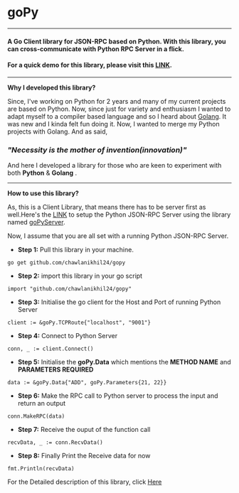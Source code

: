 # **goPy**
---
#### A Go Client library for JSON-RPC based on Python. With this library, you can cross-communicate with Python RPC Server in a flick.

#### For a quick demo for this library, please visit this [LINK](http://chawlanikhil24.blogspot.com/2017/06/lets-combine-features-of-python-and.html).

---
**Why I developed this library?**

Since, I've working on Python for 2 years and many of my current projects are based on Python. Now, since just for variety and enthusiasm I wanted to adapt myself to a compiler based language and so I heard about [Golang](chawlanikhil24.blogspot.com). It was new and I kinda felt fun doing it. Now, I wanted to merge my Python projects with Golang. And as said,


### *"Necessity is the mother of invention(innovation)"*

And here I developed a library for those who are keen to experiment with both **Python** & **Golang** .

---

**How to use this library?**

As, this is a Client Library, that means there has to be server first as well.Here's the [LINK](https://github.com/chawlanikhil24/goPyServer/blob/master/README.md) to setup the Python JSON-RPC Server using the library named [goPyServer](https://github.com/chawlanikhil24/goPyServer).

Now, I assume that you are all set with a running Python JSON-RPC Server.

* **Step 1:** Pull this library in your machine.
```
go get github.com/chawlanikhil24/gopy
```

* **Step 2:** import this library in your go script
```
import "github.com/chawlanikhil24/gopy"
```

* **Step 3:** Initialise the go client for the Host and Port of running Python Server
```
client := &goPy.TCPRoute{"localhost", "9001"}
```

* **Step 4:** Connect to Python Server
```
conn, _ := client.Connect()
```

* **Step 5:** Initialise the **goPy.Data** which mentions the **METHOD NAME** and **PARAMETERS REQUIRED**
```
data := &goPy.Data{"ADD", goPy.Parameters{21, 22}}
```

* **Step 6:** Make the RPC call to Python server to process the input and return an output
```
conn.MakeRPC(data)
```

* **Step 7:** Receive the ouput of the function call
```
recvData, _ := conn.RecvData()
```

* **Step 8:** Finally Print the Receive data for now
```
fmt.Println(recvData)
```

For the Detailed description of this library, click [Here](https://github.com/chawlanikhil24/gopy/tree/master/docs)

